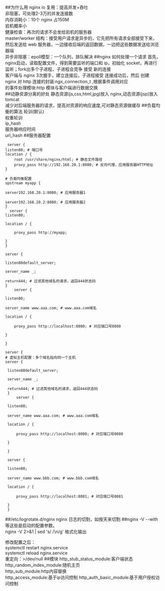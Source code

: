 ##为什么用 nginx
io 复用：提高并发+吞吐  
非阻塞，可处理2-3万的并发连接数  
内存消耗小：10个 nginx 占150M  
宕机概率小  
健康检查：再次的请求不会发给宕机的服务器  
master/worker 结构：接受用户请求是异步的，它先把所有请求全部接受下来，然后发送给 web 服务器，一边接收后端的返回数据，一边把这些数据发送给浏览器端  
异步非阻塞：epoll模型：一个队列，排队解决
##nginx 如何处理一个请求
首先，nginx启动，读取配置文件，得到需要监听的端口和 ip，初始化 socket，再进行监听；fork出多个子进程，子进程会竞争 接受 新的连接  
客户端与 nginx 3次握手，建立连接后，子进程接受 连接成功后，然后
创建 nginx 对 http 连接的封装:ngx_connection_t ,根据事件调用对应  
的事件处理模块:http 模块与客户端进行数据交换  
##动静资源分离的好处
静态资源(js,css,html,jpg)放入 nginx,动态资源(jsp)放入 tomcat  
减少对后端服务器的请求，提高对资源的响应速度,可对静态资源做缓存
##负载均衡的算法
轮训(默认)  
权重轮训  
ip_hash  
服务器响应时间  
url_hash
##服务器配置
```
 server {
listen80; # 端口号
location / {
    root /usr/share/nginx/html; # 静态文件路径
    proxy_pass http://192.168.20.1:8080; # 反向代理，应用服务器HTTP地址
}
```

```
# 负载均衡配置
upstream myapp {

server192.168.20.1:8080; # 应用服务器1

server192.168.20.2:8080; # 应用服务器2
}
  server {
listen80;

location / {

    proxy_pass http://myapp;

}
}

```

```
server {

listen80default_server;

server_name _;

return444; # 过滤其他域名的请求，返回444状态码
}
    server {

listen80;

server_name www.aaa.com; # www.aaa.com域名

location / {

    proxy_pass http://localhost:8080; # 对应端口号8080

}

}

server {
# 虚拟主机配置：多个域名指向同一个主机
server {
 
 listen80default_server;
 
 server_name _;
 
 return444; # 过滤其他域名的请求，返回444状态码
 }
     server {
 
 listen80;
 
 server_name www.aaa.com; # www.aaa.com域名
 
 location / {
 
     proxy_pass http://localhost:8080; # 对应端口号8080
 
 }
 
 }
 
 server {
 
 listen80;
 
 server_name www.bbb.com; # www.bbb.com域名
 
 location / {
 
     proxy_pass http://localhost:8081; # 对应端口号8081
 
 }
 }

```
##/etc/logrotate.d/nginx
nginx 日志的切割，如按天来切割
##nginx -V 
--with 等这些是启动的配置参数。  
nginx -V 2>&1 | sed 's/ /\n/g' 格式化输出  

修改配置之后：  
systemctl restart nginx.service  
systemctl reload nginx.service  
重定向：>/dev/null
##模块
http_stub_status_module:客户端状态  
http_random_index_module:随机主页  
http_sub_module:http内容替换  
http_access_module:基于ip访问控制
http_auth_basic_module:基于用户授权访问控制